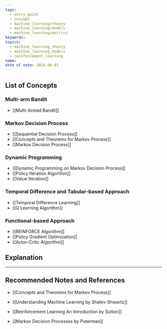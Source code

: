 ```yaml
---
tags:
  - entry_point
  - concept
  - machine_learning/theory
  - machine_learning/models
  - machine_learning/metrics
keywords: 
topics:
  - machine_learning_theory
  - machine_learning_models
  - reinforcement_learning
name: 
date of note: 2024-06-01
---
```


## List of Concepts

### Multi-arm Bandit

- [[Multi-Armed Bandit]]

### Markov Decision Process

- [[Sequential Decision Process]]
- [[Concepts and Theorems for Markov Process]]
- [[Markov Decision Process]]

### Dynamic Programming

- [[Dynamic Programming on Markov Decision Process]]
- [[Policy Iteration Algorithm]]
- [[Value Iteration]]

### Temporal Difference and Tabular-based Approach

- [[Temporal Difference Learning]]
- [[Q Learning Algorithm]]

### Functional-based Approach

- [[REINFORCE Algorithm]]
- [[Policy Gradient Optimization]]
- [[Actor-Critic Algorithm]]



## Explanation





-----------
##  Recommended Notes and References

- [[Concepts and Theorems for Markov Process]]



- [[Understanding Machine Learning by Shalev-Shwartz]]
- [[Reinforcement Learning An Introduction by Sutton]]
- [[Markov Decision Processes by Puterman]]


